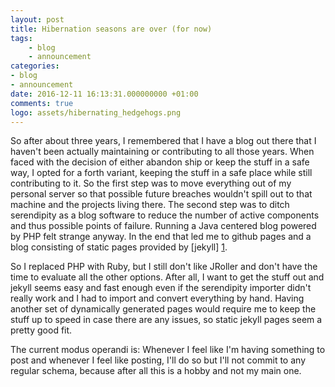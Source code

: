 ```yaml
---
layout: post
title: Hibernation seasons are over (for now)
tags:
    - blog
    - announcement
categories:
- blog
- announcement
date: 2016-12-11 16:13:31.000000000 +01:00
comments: true
logo: assets/hibernating_hedgehogs.png
---
```

So after about three years, I remembered that I have a blog out there that I haven't been actually maintaining or contributing to all those years. When faced with the decision of either abandon ship or keep the stuff in a safe way, I opted for a forth variant, keeping the stuff in a safe place while still contributing to it. So the first step was to move everything out of my personal server so that possible future breaches wouldn't spill out to that machine and the projects living there. The second step was to ditch serendipity as a blog software to reduce the number of active components and thus possible points of failure. Running a Java centered blog powered by PHP felt strange anyway. In the end that led me to github pages and a blog consisting of static pages provided by [jekyll] [1].


So I replaced PHP with Ruby, but I still don't like JRoller and don't have the time to evaluate all the other options. After all, I want to get the stuff out and jekyll seems easy and fast enough even if the serendipity importer didn't really work and I had to import and convert everything by hand. Having another set of dynamically generated pages would require me to keep the stuff up to speed in case there are any issues, so static jekyll pages seem a pretty good fit.

The current modus operandi is: Whenever I feel like I'm having something to post and whenever I feel like posting, I'll do so but I'll not commit to any regular schema, because after all this is a hobby and not my main one. 

[1]: https://jekyllrb.com/ "Jekyll - Simple, blog-aware, static sites"